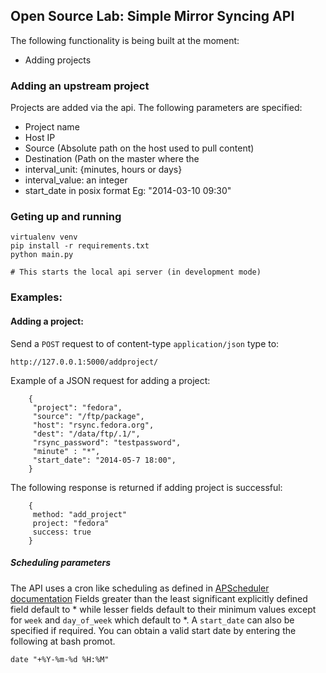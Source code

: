 Open Source Lab: Simple Mirror Syncing API
------------------------------------------

The following functionality is being built at the moment:

* Adding projects

### Adding an upstream project

Projects are added via the api. The following parameters are specified:

* Project name
* Host IP
* Source (Absolute path on the host used to pull content)
* Destination (Path on the master where the
* interval_unit: {minutes, hours or days}
* interval_value: an integer
* start_date in posix format Eg: "2014-03-10 09:30"


### Geting up and running

    virtualenv venv
    pip install -r requirements.txt
    python main.py

    # This starts the local api server (in development mode)


### Examples:

#### Adding a project:

Send a `POST` request to of content-type `application/json` type to:

    http://127.0.0.1:5000/addproject/

Example of a JSON request for adding a project:

        {
         "project": "fedora",
         "source": "/ftp/package",
         "host": "rsync.fedora.org",
         "dest": "/data/ftp/.1/",
         "rsync_password": "testpassword",
         "minute" : "*",
         "start_date": "2014-05-7 18:00",
        }

The following response is returned if adding project is successful:

        {
         method: "add_project"
         project: "fedora"
         success: true
        }


##### Scheduling parameters

The API uses a cron like scheduling as defined in [APScheduler documentation](http://pythonhosted.org/APScheduler/cronschedule.html)
Fields greater than the least significant explicitly defined field default to * 
while lesser fields default to their minimum values except for `week` and `day_of_week` which default to *.
A `start_date` can also be specified if required. You can obtain a valid start
date by entering the following at bash promot.

    date "+%Y-%m-%d %H:%M"

